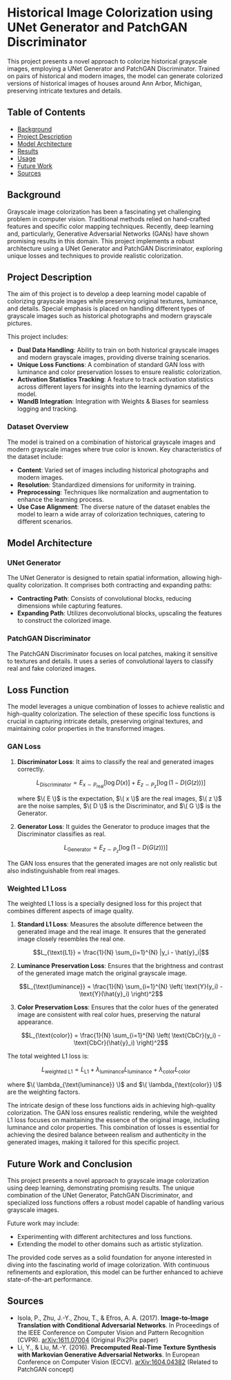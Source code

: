 # Historical Image Colorization using UNet Generator and PatchGAN Discriminator

This project presents a novel approach to colorize historical grayscale images, employing a UNet Generator and PatchGAN Discriminator. Trained on pairs of historical and modern images, the model can generate colorized versions of historical images of houses around Ann Arbor, Michigan, preserving intricate textures and details.

## Table of Contents

- [Background](#background)
- [Project Description](#project-description)
- [Model Architecture](#model-architecture)
- [Results](#results)
- [Usage](#usage)
- [Future Work](#future-work)
- [Sources](#sources)

## Background

Grayscale image colorization has been a fascinating yet challenging problem in computer vision. Traditional methods relied on hand-crafted features and specific color mapping techniques. Recently, deep learning and, particularly, Generative Adversarial Networks (GANs) have shown promising results in this domain. This project implements a robust architecture using a UNet Generator and PatchGAN Discriminator, exploring unique losses and techniques to provide realistic colorization.

## Project Description

The aim of this project is to develop a deep learning model capable of colorizing grayscale images while preserving original textures, luminance, and details. Special emphasis is placed on handling different types of grayscale images such as historical photographs and modern grayscale pictures.

This project includes:

- **Dual Data Handling**: Ability to train on both historical grayscale images and modern grayscale images, providing diverse training scenarios.
- **Unique Loss Functions**: A combination of standard GAN loss with luminance and color preservation losses to ensure realistic colorization.
- **Activation Statistics Tracking**: A feature to track activation statistics across different layers for insights into the learning dynamics of the model.
- **WandB Integration**: Integration with Weights & Biases for seamless logging and tracking.

### Dataset Overview

The model is trained on a combination of historical grayscale images and modern grayscale images where true color is known. Key characteristics of the dataset include:

- **Content**: Varied set of images including historical photographs and modern images.
- **Resolution**: Standardized dimensions for uniformity in training.
- **Preprocessing**: Techniques like normalization and augmentation to enhance the learning process.
- **Use Case Alignment**: The diverse nature of the dataset enables the model to learn a wide array of colorization techniques, catering to different scenarios.

## Model Architecture

### UNet Generator

The UNet Generator is designed to retain spatial information, allowing high-quality colorization. It comprises both contracting and expanding paths:

- **Contracting Path**: Consists of convolutional blocks, reducing dimensions while capturing features.
- **Expanding Path**: Utilizes deconvolutional blocks, upscaling the features to construct the colorized image.

### PatchGAN Discriminator

The PatchGAN Discriminator focuses on local patches, making it sensitive to textures and details. It uses a series of convolutional layers to classify real and fake colorized images.

## Loss Function

The model leverages a unique combination of losses to achieve realistic and high-quality colorization. The selection of these specific loss functions is crucial in capturing intricate details, preserving original textures, and maintaining color properties in the transformed images.

### GAN Loss

1. **Discriminator Loss**: It aims to classify the real and generated images correctly.

   $$L_{\text{Discriminator}} = E_{x \sim P_{\text{real}}} [\log D(x)] + E_{z \sim P_{z}} [\log (1 - D(G(z)))]$$


   where $\( E \)$ is the expectation, $\( x \)$ are the real images, $\( z \)$ are the noise samples, $\( D \)$ is the Discriminator, and $\( G \)$ is the Generator.

2. **Generator Loss**: It guides the Generator to produce images that the Discriminator classifies as real.

 $$L_{\text{Generator}} = E_{z \sim P_{z}}[\log (1 - D(G(z)))]$$

The GAN loss ensures that the generated images are not only realistic but also indistinguishable from real images.


### Weighted L1 Loss

The weighted L1 loss is a specially designed loss for this project that combines different aspects of image quality.

1. **Standard L1 Loss**: Measures the absolute difference between the generated image and the real image. It ensures that the generated image closely resembles the real one.

   $$L_{\text{L1}} = \frac{1}{N} \sum_{i=1}^{N} |y_i - \hat{y}_i|$$

2. **Luminance Preservation Loss**: Ensures that the brightness and contrast of the generated image match the original grayscale image.

   $$L_{\text{luminance}} = \frac{1}{N} \sum_{i=1}^{N} \left( \text{Y}(y_i) - \text{Y}(\hat{y}_i) \right)^2$$

3. **Color Preservation Loss**: Ensures that the color hues of the generated image are consistent with real color hues, preserving the natural appearance.

   $$L_{\text{color}} = \frac{1}{N} \sum_{i=1}^{N} \left( \text{CbCr}(y_i) - \text{CbCr}(\hat{y}_i) \right)^2$$


The total weighted L1 loss is:

$$L_{\text{weighted L1}} = L_{\text{L1}} + \lambda_{\text{luminance}} L_{\text{luminance}} + \lambda_{\text{color}} L_{\text{color}}$$

where $\( \lambda_{\text{luminance}} \)$ and $\( \lambda_{\text{color}} \)$ are the weighting factors.


The intricate design of these loss functions aids in achieving high-quality colorization. The GAN loss ensures realistic rendering, while the weighted L1 loss focuses on maintaining the essence of the original image, including luminance and color properties. This combination of losses is essential for achieving the desired balance between realism and authenticity in the generated images, making it tailored for this specific project.

## Future Work and Conclusion

This project presents a novel approach to grayscale image colorization using deep learning, demonstrating promising results. The unique combination of the UNet Generator, PatchGAN Discriminator, and specialized loss functions offers a robust model capable of handling various grayscale images.

Future work may include:

- Experimenting with different architectures and loss functions.
- Extending the model to other domains such as artistic stylization.

The provided code serves as a solid foundation for anyone interested in diving into the fascinating world of image colorization. With continuous refinements and exploration, this model can be further enhanced to achieve state-of-the-art performance.

## Sources

- Isola, P., Zhu, J.-Y., Zhou, T., & Efros, A. A. (2017). **Image-to-Image Translation with Conditional Adversarial Networks**. In Proceedings of the IEEE Conference on Computer Vision and Pattern Recognition (CVPR). [arXiv:1611.07004](https://arxiv.org/abs/1611.07004) (Original Pix2Pix paper)
- Li, Y., & Liu, M.-Y. (2016). **Precomputed Real-Time Texture Synthesis with Markovian Generative Adversarial Networks**. In European Conference on Computer Vision (ECCV). [arXiv:1604.04382](https://arxiv.org/abs/1604.04382) (Related to PatchGAN concept)
